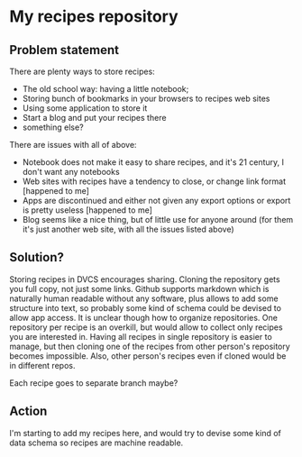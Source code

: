 # My recipes repository

## Problem statement
There are plenty ways to store recipes:
* The old school way: having a little notebook;
* Storing bunch of bookmarks in your browsers to recipes web sites
* Using some application to store it
* Start a blog and put your recipes there
* something else?

There are issues with all of above:
* Notebook does not make it easy to share recipes, and it's 21 century, I don't want any notebooks
* Web sites with recipes have a tendency to close, or change link format [happened to me]
* Apps are discontinued and either not given any export options or export is pretty useless [happened to me]
* Blog seems like a nice thing, but of little use for anyone around (for them it's just another web site, with all the issues listed above)

## Solution?
Storing recipes in DVCS encourages sharing. Cloning the repository gets you full copy, not just some links. Github supports markdown
which is naturally human readable without any software, plus allows to add some structure into text, so probably some kind of schema could
be devised to allow app access. It is unclear though how to organize repositories. One repository per recipe is an overkill, but would 
allow to collect only recipes you are interested in. Having all recipes in single repository is easier to manage, but then cloning one of
the recipes from other person's repository becomes impossible. Also, other person's recipes even if cloned would be in different repos.

Each recipe goes to separate branch maybe?

## Action
I'm starting to add my recipes here, and would try to devise some kind of data schema so recipes are machine readable.
